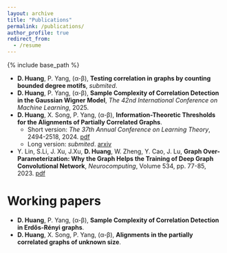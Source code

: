 ```yaml
---
layout: archive
title: "Publications"
permalink: /publications/
author_profile: true
redirect_from:
  - /resume
---
```


{% include base_path %}

* **D. Huang**, P. Yang, (α-β), **Testing correlation in graphs by counting bounded degree motifs**, *submited*.
* **D. Huang**, P. Yang, (α-β), **Sample Complexity of Correlation Detection in the Gaussian Wigner Model**, *The 42nd International Conference on Machine Learning*, 2025.
* **D. Huang**, X. Song, P. Yang, (α-β), **Information-Theoretic Thresholds for the Alignments of Partially Correlated Graphs**.
  * Short version: *The 37th Annual Conference on Learning Theory*, 2494-2518, 2024. [pdf](https://proceedings.mlr.press/v247/huang24b.html)
  * Long version: *submited*. [arxiv](https://arxiv.org/abs/2406.05428)
* Y. Lin, S.Li, J. Xu, J.Xu, **D. Huang**, W. Zheng, Y. Cao, J. Lu, **Graph Over-Parameterization: Why the Graph Helps the Training of Deep Graph Convolutional Network**, *Neurocomputing*, Volume 534, pp. 77-85, 2023. [pdf](https://www.sciencedirect.com/science/article/pii/S0925231223002047)

Working papers
======
* **D. Huang**, P. Yang, (α-β), **Sample Complexity of Correlation Detection in Erdős-Rényi graphs**.
* **D. Huang**, X. Song, P. Yang, (α-β), **Alignments in the partially correlated graphs of unknown size**.
